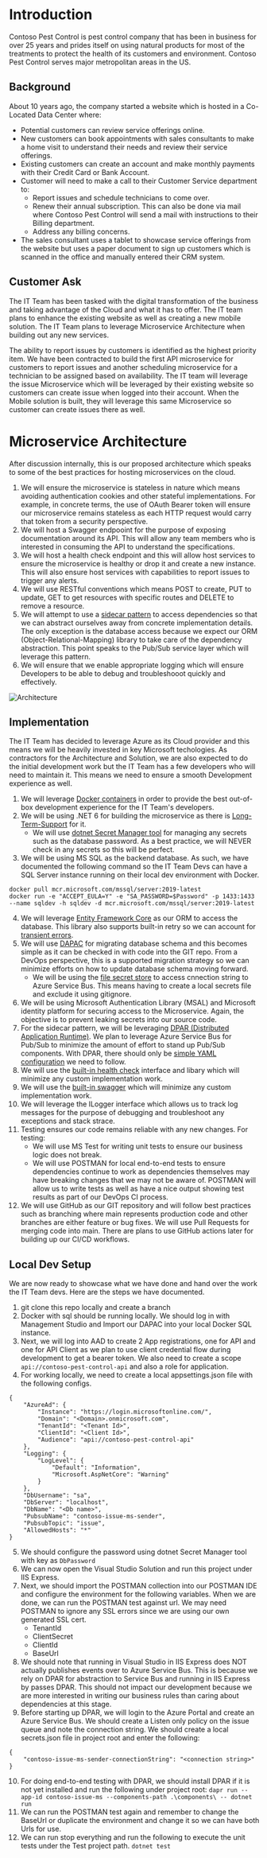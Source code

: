 # Introduction
Contoso Pest Control is pest control company that has been in business for over 25 years and prides itself on using natural products for most of the treatments to protect the health of its customers and environment. Contoso Pest Control serves major metropolitan areas in the US.

## Background
About 10 years ago, the company started a website which is hosted in a Co-Located Data Center where:
* Potential customers can review service offerings online.
* New customers can book appointments with sales consultants to make a home visit to understand their needs and review their service offerings. 
* Existing customers can create an account and make monthly payments with their Credit Card or Bank Account.
* Customer will need to make a call to their Customer Service department to:
    * Report issues and schedule technicians to come over.
    * Renew their annual subscription. This can also be done via mail where Contoso Pest Control will send a mail with instructions to their Billing department.
    * Address any billing concerns.
* The sales consultant uses a tablet to showcase service offerings from the website but uses a paper document to sign up customers which is scanned in the office and manually entered their CRM system.
## Customer Ask
The IT Team has been tasked with the digital transformation of the business and taking advantage of the Cloud and what it has to offer. The IT team plans to enhance the existing website as well as creating a new mobile solution. The IT Team plans to leverage Microservice Architecture when building out any new services.

The ability to report issues by customers is identified as the highest priority item. We have been contracted to build the first API microservice for customers to report issues and another scheduling microservice for a technician to be assigned based on availability. The IT team will leverage the issue Microservice which will be leveraged by their existing website so customers can create issue when logged into their account. When the Mobile solution is built, they will leverage this same Microservice so customer can create issues there as well.

# Microservice Architecture
After discussion internally, this is our proposed architecture which speaks to some of the best practices for hosting microservices on the cloud.

1. We will ensure the microservice is stateless in nature which means avoiding authentication cookies and other stateful implementations. For example, in concrete terms, the use of OAuth Bearer token will ensure our microservice remains stateless as each HTTP request would carry that token from a security perspective.
2. We will host a Swagger endpooint for the purpose of exposing documentation around its API. This will allow any team members who is interested in consuming the API to understand the specifications.
3. We will host a health check endpoint and this will allow host services to ensure the microservice is healthy or drop it and create a new instance. This will also ensure host services with capabilities to report issues to trigger any alerts.
4. We will use RESTful conventions which means POST to create, PUT to update, GET to get resources with specific routes and DELETE to remove a resource.
5. We will attempt to use a [sidecar pattern](https://docs.microsoft.com/en-us/azure/architecture/patterns/sidecar) to access dependencies so that we can abstract ourselves away from concrete implementation details. The only exception is the database access because we expect our ORM (Object-Relational-Mapping) library to take care of the dependency abstraction. This point speaks to the Pub/Sub service layer which will leverage this pattern.
6. We will ensure that we enable appropriate logging which will ensure Developers to be able to debug and troubleshooot quickly and effectively. 

![Architecture](/src/ContosoPestControl.Issue/Architecture/Contoso-Pest-Control-Microservice.png)

## Implementation
The IT Team has decided to leverage Azure as its Cloud provider and this means we will be heavily invested in key Microsoft techologies. As contractors for the Architecture and Solution, we are also expected to do the initial development work but the IT Team has a few developers who will need to maintain it. This means we need to ensure a smooth Development experience as well. 

1. We will leverage [Docker containers](https://docs.microsoft.com/en-us/dotnet/architecture/microservices/container-docker-introduction/docker-defined) in order to provide the best out-of-box development experience for the IT Team's developers. 
2. We will be using .NET 6 for building the microservice as there is [Long-Term-Support](https://dotnet.microsoft.com/en-us/platform/support/policy) for it.
    * We will use [dotnet Secret Manager tool](https://docs.microsoft.com/en-us/aspnet/core/security/app-secrets?view=aspnetcore-6.0&tabs=windows#how-the-secret-manager-tool-works) for managing any secrets such as the database password. As a best practice, we will NEVER check in any secrets so this will be perfect.     
3. We will be using MS SQL as the backend database. As such, we have documented the following command so the IT Team Devs can have a SQL Server instance running on their local dev environment with Docker.
```
docker pull mcr.microsoft.com/mssql/server:2019-latest
docker run -e "ACCEPT_EULA=Y" -e "SA_PASSWORD=$Password" -p 1433:1433 --name sqldev -h sqldev -d mcr.microsoft.com/mssql/server:2019-latest
```
4. We will leverage [Entity Framework Core](https://docs.microsoft.com/en-us/ef/core/) as our ORM to access the database. This library also supports built-in retry so we can account for [transient errors](https://docs.microsoft.com/en-us/azure/azure-sql/database/troubleshoot-common-connectivity-issues#transient-errors-transient-faults).
4. We will use [DAPAC](https://docs.microsoft.com/en-us/sql/relational-databases/data-tier-applications/data-tier-applications?view=sql-server-ver15) for migrating database schema and this becomes simple as it can be checked in with code into the GIT repo. From a DevOps perspective, this is a supported migration strategy so we can minimize efforts on how to update database schema moving forward.
    * We will be using the [file secret store](https://docs.dapr.io/operations/components/setup-secret-store/) to access cnnection string to Azure Service Bus. This means having to create a local secrets file and exclude it using gitignore.
5. We will be using Microsoft Authentication Library (MSAL) and Microsoft identity platform for securing access to the Microservice. Again, the objective is to prevent leaking secrets into our source code.
6. For the sidecar pattern, we will be leveraging [DPAR (Distributed Application Runtime)](https://docs.dapr.io/getting-started/install-dapr-cli/). We plan to leverage Azure Service Bus for Pub/Sub to minimize the amount of effort to stand up Pub/Sub components. With DPAR, there should only be [simple YAML configuration](https://docs.dapr.io/reference/components-reference/supported-pubsub/setup-azure-servicebus/) we need to follow.
7. We will use the [built-in health check](https://docs.microsoft.com/en-us/aspnet/core/host-and-deploy/health-checks?view=aspnetcore-6.0) interface and libary which will minimize any custom implementation work.
8. We will use the [built-in swagger](https://docs.microsoft.com/en-us/aspnet/core/tutorials/web-api-help-pages-using-swagger?view=aspnetcore-6.0) which will minimize any custom implementation work.
9. We will leverage the ILogger interface which allows us to track log messages for the purpose of debugging and troubleshoot any exceptions and stack strace.  
10. Testing ensures our code remains reliable with any new changes. For testing:
    * We will use MS Test for writing unit tests to ensure our business logic does not break.
    * We will use POSTMAN for local end-to-end tests to ensure dependencies continue to work as dependencies themselves may have breaking changes that we may not be aware of. POSTMAN will allow us to write tests as well as have a nice output showing test results as part of our DevOps CI process.
11. We will use GitHub as our GIT repository and will follow best practices such as branching where main represents production code and other branches are either feature or bug fixes. We will use Pull Requests for merging code into main. There are plans to use GitHub actions later for building up our CI/CD workflows.

## Local Dev Setup
We are now ready to showcase what we have done and hand over the work the IT Team devs. Here are the steps we have documented.

1. git clone this repo locally and create a branch
2. Docker with sql should be running locally. We should log in with Management Studio and Import our DAPAC into your local Docker SQL instance.
3. Next, we will log into AAD to create 2 App registrations, one for API and one for API Client as we plan to use client credential flow during development to get a bearer token. We also need to create a scope ``` api://contoso-pest-control-api ``` and also a role for application.
4. For working locally, we need to create a local appsettings.json file with the following configs.
```
{
	"AzureAd": {
		"Instance": "https://login.microsoftonline.com/",
		"Domain": "<Domain>.onmicrosoft.com",
		"TenantId": "<Tenant Id>",
		"ClientId": "<Client Id>",
		"Audience": "api://contoso-pest-control-api"
	},
	"Logging": {
		"LogLevel": {
			"Default": "Information",
			"Microsoft.AspNetCore": "Warning"
		}
	},
	"DbUsername": "sa",
	"DbServer": "localhost",
	"DbName": "<Db name>",
	"PubsubName": "contoso-issue-ms-sender",
	"PubsubTopic": "issue",
	"AllowedHosts": "*"
}
``` 
5. We should configure the password using dotnet Secret Manager tool with key as ``` DbPassword ```
6. We can now open the Visual Studio Solution and run this project under IIS Express. 
7. Next, we should import the POSTMAN collection into our POSTMAN IDE and configure the environment for the following variables. When we are done, we can run the POSTMAN test against url. We may need POSTMAN to ignore any SSL errors since we are using our own generated SSL cert.
    * TenantId
    * ClientSecret
    * ClientId
    * BaseUrl
8. We should note that running in Visual Studio in IIS Express does NOT actually publishes events over to Azure Service Bus. This is because we rely on DPAR for abstraction to Service Bus and running in IIS Express by passes DPAR. This should not impact our development because we are more interested in writing our business rules than caring about dependencies at this stage. 
9. Before starting up DPAR, we will login to the Azure Portal and create an Azure Service Bus. We should create a Listen only policy on the issue queue and note the connection string. We should create a local secrets.json file in project root and enter the following:
```
{
	"contoso-issue-ms-sender-connectionString": "<connection string>"
}
```
10. For doing end-to-end testing with DPAR, we should install DPAR if it is not yet installed and run the following under project root: ``` dapr run --app-id contoso-issue-ms --components-path .\components\ -- dotnet run ```
11. We can run the POSTMAN test again and remember to change the BaseUrl or duplicate the environment and change it so we can have both Urls for use.
12. We can run stop everything and run the following to execute the unit tests under the Test project path. ``` dotnet test ```